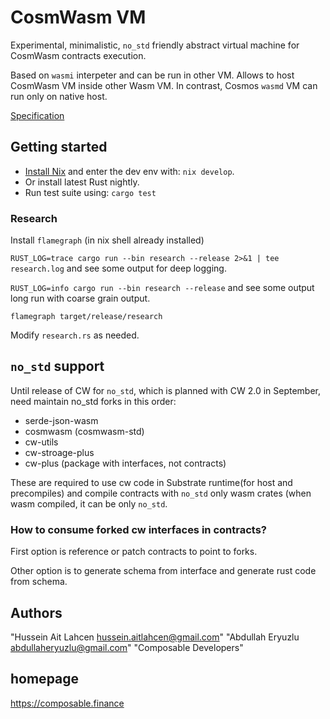 
# CosmWasm VM

Experimental, minimalistic, `no_std` friendly abstract virtual machine for CosmWasm contracts execution.

Based on `wasmi` interpeter and can be run in other VM. Allows to host CosmWasm VM inside other Wasm VM. 
In contrast, Cosmos `wasmd` VM can run only on native host.

[Specification](SPEC.md)

## Getting started

- [Install Nix](https://zero-to-nix.com/start/install) and enter the dev env with: `nix develop`.
- Or install latest Rust nightly. 
- Run test suite using: `cargo test`

### Research

Install `flamegraph` (in nix shell already installed)

`RUST_LOG=trace cargo run --bin research --release 2>&1 | tee research.log` and see some output for deep logging.

`RUST_LOG=info cargo run --bin research --release` and see some output long run with coarse grain output.

`flamegraph target/release/research`

Modify `research.rs` as needed.

## `no_std` support

Until release of CW for `no_std`, which is planned with CW 2.0 in September, need maintain no_std forks in this order:
- serde-json-wasm
- cosmwasm (cosmwasm-std)
- cw-utils
- cw-stroage-plus
- cw-plus (package with interfaces, not contracts)

These are required to use cw code in Substrate runtime(for host and precompiles) and compile contracts with `no_std` only wasm crates (when wasm compiled, it can be only `no_std`.

### How to consume forked cw interfaces in contracts?

First option is reference or patch contracts to point to forks.

Other option is to generate schema from interface and generate rust code from schema.

## Authors
  "Hussein Ait Lahcen hussein.aitlahcen@gmail.com"
  "Abdullah Eryuzlu abdullaheryuzlu@gmail.com"
  "Composable Developers"
##  homepage

https://composable.finance

